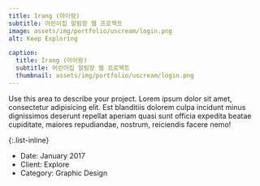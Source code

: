 ```yaml
---
title: Irang (아이랑)
subtitle: 어린이집 알림장 웹 프로젝트
image: assets/img/portfolio/uscream/login.png
alt: Keep Exploring

caption:
  title: Irang (아이랑)
  subtitle: 어린이집 알림장 웹 프로젝트
  thumbnail: assets/img/portfolio/uscream/login.png
---
```


Use this area to describe your project. Lorem ipsum dolor sit amet, consectetur adipisicing elit. Est blanditiis dolorem culpa incidunt minus dignissimos deserunt repellat aperiam quasi sunt officia expedita beatae cupiditate, maiores repudiandae, nostrum, reiciendis facere nemo!

{:.list-inline}

- Date: January 2017
- Client: Explore
- Category: Graphic Design

